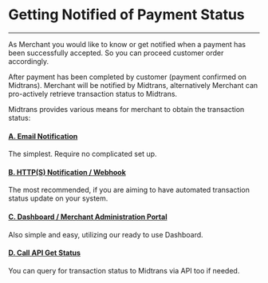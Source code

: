 # Getting Notified of Payment Status
<hr>

As Merchant you would like to know or get notified when a payment has been successfully accepted. So you can proceed customer order accordingly.

After payment has been completed by customer (payment confirmed on Midtrans). Merchant will be notified by Midtrans, alternatively Merchant can pro-actively retrieve transaction status to Midtrans.

Midtrans provides various means for merchant to obtain the transaction status:

<div class="my-card">

#### [A. Email Notification](/en/after-payment/email-notification.md)
The simplest. Require no complicated set up.
</div>

<div class="my-card">

#### [B. HTTP(S) Notification / Webhook](/en/after-payment/http-notification.md)
The most recommended, if you are aiming to have automated transaction status update on your system.
</div>

<div class="my-card">

#### [C. Dashboard / Merchant Administration Portal](/en/after-payment/dashboard-usage.md)
Also simple and easy, utilizing our ready to use Dashboard.
</div>

<div class="my-card">

#### [D. Call API Get Status](/en/after-payment/get-status.md)
You can query for transaction status to Midtrans via API too if needed.
</div>
